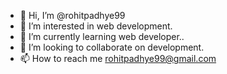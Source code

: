 - 👋 Hi, I’m @rohitpadhye99
- 👀 I’m interested in web development.
- 🌱 I’m currently learning web developer..
- 💞️ I’m looking to collaborate on development.
- 📫 How to reach me rohitpadhye99@gmail.com

<!---
rohitpadhye99/rohitpadhye99 is a ✨ special ✨ repository because its `README.md` (this file) appears on your GitHub profile.
You can click the Preview link to take a look at your changes.
--->
